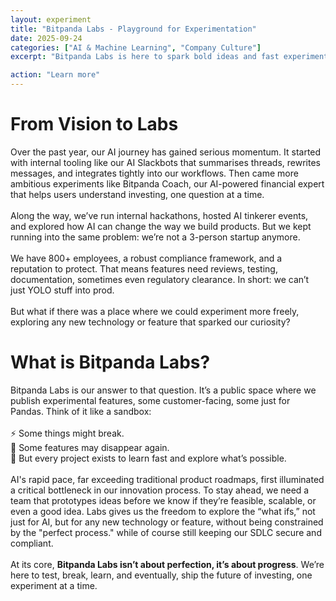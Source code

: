 ```yaml
---
layout: experiment
title: "Bitpanda Labs - Playground for Experimentation"
date: 2025-09-24
categories: ["AI & Machine Learning", "Company Culture"]
excerpt: "Bitpanda Labs is here to spark bold ideas and fast experimentation. A space where we explore the “what ifs” of technology."

action: "Learn more"
---
```


# From Vision to Labs

Over the past year, our AI journey has gained serious momentum. It started with internal tooling like our AI Slackbots 
that summarises threads, rewrites messages, and integrates tightly into our workflows. Then came more ambitious 
experiments like Bitpanda Coach, our AI-powered financial expert that helps users understand investing, one question 
at a time.
<br><br>
Along the way, we’ve run internal hackathons, hosted AI tinkerer events, and explored how AI can change the way we build 
products. But we kept running into the same problem: we’re not a 3-person startup anymore.
<br><br>
We have 800+ employees, a robust compliance framework, and a reputation to protect. That means features need reviews, 
testing, documentation, sometimes even regulatory clearance. In short: we can’t just YOLO stuff into prod.
<br><br>
But what if there was a place where we could experiment more freely, exploring any new technology or feature that 
sparked our curiosity?


# What is Bitpanda Labs?

Bitpanda Labs is our answer to that question. It’s a public space where we publish experimental features, some 
customer-facing, some just for Pandas. Think of it like a sandbox:
<br>
<br>⚡️ Some things might break.
<br>🔄 Some features may disappear again.
<br>🧪 But every project exists to learn fast and explore what’s possible.
<br><br>
AI's rapid pace, far exceeding traditional product roadmaps, first illuminated a critical bottleneck in our innovation 
process. To stay ahead, we need a team that prototypes ideas before we know if they’re feasible, scalable, or even a 
good idea. Labs gives us the freedom to explore the “what ifs,” not just for AI, but for any new technology or feature, 
without being constrained by the "perfect process." while of course still keeping our SDLC secure and compliant.
<br><br>
At its core, **Bitpanda Labs isn’t about perfection, it’s about progress**. We’re here to test, break, learn, and 
eventually, ship the future of investing, one experiment at a time.

